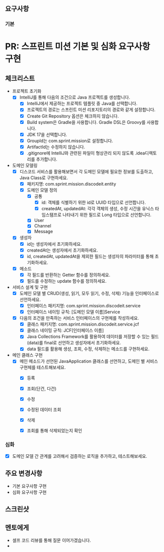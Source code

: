 ## 요구사항

### 기본
# PR: 스프린트 미션 기본 및 심화 요구사항 구현

## 체크리스트
- 프로젝트 초기화
  - [x] IntelliJ를 통해 다음의 조건으로 Java 프로젝트를 생성합니다.
    - [x]  IntelliJ에서 제공하는 프로젝트 템플릿 중 Java를 선택합니다.
    - [x]  프로젝트의 경로는 스프린트 미션 리포지토리의 경로와 같게 설정합니다.
    - [x]  Create Git Repository 옵션은 체크하지 않습니다.
    - [x]  Build system은 Gradle을 사용합니다. Gradle DSL은 Groovy를 사용합니다.
    - [x]  JDK 17을 선택합니다.
    - [x]  GroupId는 com.sprint.mission로 설정합니다.
    - [x]  ArtifactId는 수정하지 않습니다.
    - [x]  .gitignore에 IntelliJ와 관련된 파일이 형상관리 되지 않도록 .idea디렉토리를 추가합니다.

- 도메인 모델링
  - [x] 디스코드 서비스를 활용해보면서 각 도메인 모델에 필요한 정보를 도출하고, Java Class로 구현하세요.
    - [x] 패키지명: com.sprint.mission.discodeit.entity
    - [x] 도메인 모델 정의
      - [x] 공통
        - [x] id: 객체를 식별하기 위한 id로 UUID 타입으로 선언합니다.
        - [x] createdAt, updatedAt: 각각 객체의 생성, 수정 시간을 유닉스 타임스탬프로 나타내기 위한 필드로 Long 타입으로 선언합니다.
      - [x] User
      - [x] Channel
      - [x] Message
  - [x] 생성자
    - [x] id는 생성자에서 초기화하세요.
    - [x] createdAt는 생성자에서 초기화하세요.
    - [x] id, createdAt, updatedAt을 제외한 필드는 생성자의 파라미터를 통해 초기화하세요.
  - [x] 메소드
    - [x] 각 필드를 반환하는 Getter 함수를 정의하세요.
    - [x] 필드를 수정하는 update 함수를 정의하세요.
- 서비스 설계 및 구현
  - [x] 도메인 모델 별 CRUD(생성, 읽기, 모두 읽기, 수정, 삭제) 기능을 인터페이스로 선언하세요.
    - [x] 인터페이스 패키지명: com.sprint.mission.discodeit.service
    - [x] 인터페이스 네이밍 규칙: [도메인 모델 이름]Service
  - [x] 다음의 조건을 만족하는 서비스 인터페이스의 구현체를 작성하세요.
    - [x] 클래스 패키지명: com.sprint.mission.discodeit.service.jcf
    - [x] 클래스 네이밍 규칙: JCF[인터페이스 이름]
    - [x] Java Collections Framework를 활용하여 데이터를 저장할 수 있는 필드(data)를 final로 선언하고 생성자에서 초기화하세요.
    - [x] data 필드를 활용해 생성, 조회, 수정, 삭제하는 메소드를 구현하세요.
- 메인 클래스 구현
  - [x] 메인 메소드가 선언된 JavaApplication 클래스를 선언하고, 도메인 별 서비스 구현체를 테스트해보세요.
    - [x] 등록
    - [x] 조회(단건, 다건)
    - [x] 수정
    - [x] 수정된 데이터 조회
    - [x] 삭제
    - [x] 조회를 통해 삭제되었는지 확인


### 심화
- [x] 도메인 모델 간 관계를 고려해서 검증하는 로직을 추가하고, 테스트해보세요.


## 주요 변경사항
- 기본 요구사항 구현
- 심화 요구사항 구현

## 스크린샷

## 멘토에게
- 셀프 코드 리뷰를 통해 질문 이어가겠습니다.
- 
